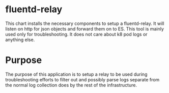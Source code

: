 # fluentd-relay

This chart installs the necessary components to setup a fluentd-relay. It will listen on http for json objects and forward them on to ES. This tool is mainly used only for troubleshooting. It does not care about k8 pod logs or anything else.

# Purpose

The purpose of this application is to setup a relay to be used during troubleshooting efforts to filter out and possibly parse logs separate from the normal log collection does by the rest of the infrastructure.
